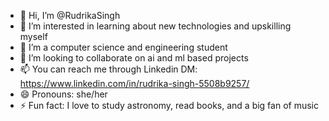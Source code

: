- 👋 Hi, I’m @RudrikaSingh
- 👀 I’m interested in learning about new technologies and upskilling myself
- 🌱 I’m a computer science and engineering student
- 💞️ I’m looking to collaborate on ai and ml based projects
- 📫 You can reach me through Linkedin DM: https://www.linkedin.com/in/rudrika-singh-5508b9257/
- 😄 Pronouns: she/her
- ⚡ Fun fact: I love to study astronomy, read books, and a big fan of music
